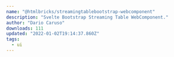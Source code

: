 ```yaml
---
name: "@htmlbricks/streamingtablebootstrap-webcomponent"
description: "Svelte Bootstrap Streaming Table WebComponent."
author: "Dario Caruso"
downloads: 111
updated: "2022-01-02T19:14:37.860Z"
tags: 
  - ui
---
```

